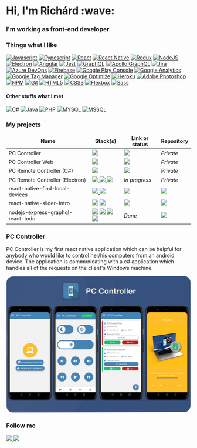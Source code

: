 <h1>Hi, I'm Richárd :wave:</h1>
<h3>I'm working as front-end developer</h3>

<h3>Things what I like</h3>

[![Javascript](https://img.shields.io/badge/-Javascript-F7DF1E?style=flat&logo=javascript&logoColor=FFF)](https://www.javascript.com/)
[![Typescript](https://img.shields.io/badge/-Typescript-3178C6?style=flat&logo=typescript&logoColor=FFF)](https://www.typescriptlang.org/)
[![React](https://img.shields.io/badge/-React-61DAFB?style=flat&logo=react&logoColor=FFF)](https://reactjs.org/)
[![React Native](https://img.shields.io/badge/-React_Native-61DAFB?style=flat&logo=react&logoColor=FFF)](https://reactnative.dev/)
[![Redux](https://img.shields.io/badge/-Redux-764ABC?style=flat&logo=redux&logoColor=FFF)](https://redux.js.org/)
[![NodeJS](https://img.shields.io/badge/-Node.js-339933?style=flat&logo=node.js&logoColor=FFF)](https://nodejs.org/)
[![Electron](https://img.shields.io/badge/-Electron-47848F?style=flat&logo=electron&logoColor=FFF)](https://www.electronjs.org/)
[![Angular](https://img.shields.io/badge/-Angular-DD0031?style=flat&logo=angular&logoColor=FFF)](https://angular.io/)
[![Jest](https://img.shields.io/badge/-Jest-C21325?style=flat&logo=jest&logoColor=FFF)](https://jestjs.io/)
[![GraphQL](https://img.shields.io/badge/-GraphQL-E10098?style=flat&logo=graphql&logoColor=FFF)](https://graphql.org/)
[![Apollo GraphQL](https://img.shields.io/badge/-Apollo_GraphQL-311C87?style=flat&logo=apollo-graphql&logoColor=FFF)](https://www.apollographql.com/)
[![Jira](https://img.shields.io/badge/-Jira-0052CC?style=flat&logo=jira-software&logoColor=FFF)](https://www.atlassian.com/hu/software/jira)
[![Azure DevOps](https://img.shields.io/badge/-Azure_DevOps-0078D7?style=flat&logo=azuredevops&logoColor=FFF)](https://azure.microsoft.com/en-us/services/devops/?nav=min)
[![Firebase](https://img.shields.io/badge/-Firebase-FFCA28?style=flat&logo=firebase&logoColor=FFF)](https://firebase.google.com/)
[![Google Play Console](https://img.shields.io/badge/-Google_Play_Console-414141?style=flat&logo=google-play&logoColor=FFF)](https://play.google.com/console/about/)
[![Google Analytics](https://img.shields.io/badge/-Google_Analytics-E37400?style=flat&logo=google-analytics&logoColor=FFF)](https://marketingplatform.google.com/about/analytics/)
[![Google Tag Manager](https://img.shields.io/badge/-Google_Tag_Manager-246FD8?style=flat&logo=google-tag-manager&logoColor=FFF)](https://marketingplatform.google.com/about/tag-manager/)
[![Google Optimize](https://img.shields.io/badge/-Google_Optimize-B366F6?style=flat&logo=google-optimize&logoColor=FFF)](https://marketingplatform.google.com/about/optimize/)
[![Heroku](https://img.shields.io/badge/-Heroku-430098?style=flat&logo=heroku&logoColor=FFF)](https://www.heroku.com/)
[![Adobe Photoshop](https://img.shields.io/badge/-Adobe_Photoshop-31A8FF?style=flat&logo=adobe-photoshop&logoColor=FFF)](https://www.adobe.com/products/photoshop.html)
[![NPM](https://img.shields.io/badge/-NPM-CB3837?style=flat&logo=npm&logoColor=FFF)](https://www.npmjs.com/)
[![Git](https://img.shields.io/badge/-Git-F05032?style=flat&logo=git&logoColor=FFF)](https://git-scm.com/)
[![HTML5](https://img.shields.io/badge/-HTML5-E34F26?style=flat&logo=html5&logoColor=FFF)](https://www.w3schools.com/html/)
[![CSS3](https://img.shields.io/badge/-CSS3-157286?style=flat&logo=css3&logoColor=FFF)](https://www.w3schools.com/css/)
[![Flexbox](https://img.shields.io/badge/-Flexbox-157286?style=flat&logo=css3&logoColor=FFF)](https://css-tricks.com/snippets/css/a-guide-to-flexbox/)
[![Sass](https://img.shields.io/badge/-Sass-CC6699?style=flat&logo=sass&logoColor=FFF)](https://sass-lang.com/)

<h4>Other stuffs what I met</h4>

[![C#](https://img.shields.io/badge/-C%23-239120?style=flat&logo=c-sharp&logoColor=white&logoColor=FFF)](https://docs.microsoft.com/en-us/dotnet/csharp/)
[![Java](https://img.shields.io/badge/-Java-007396?style=flat&logo=java&logoColor=FFF)](https://www.java.com/en/)
[![PHP](https://img.shields.io/badge/-PHP-777BB4?style=flat&logo=php&logoColor=FFF)](https://www.php.net/)
[![MYSQL](https://img.shields.io/badge/-MySQL-4479A1?style=flat&logo=mysql&logoColor=FFF)](https://www.mysql.com/)
[![MSSQL](https://img.shields.io/badge/-MSSQL-CC2927?style=flat&logo=microsoft-sql-server&logoColor=FFF)](https://en.wikipedia.org/wiki/Microsoft_SQL_Server)

<h3>My projects</h3>
<table>
  <thead align="center">
    <tr>
      <td><b>Name</b></td>
      <td><b>Stack(s)</b></td>
      <td><b>Link or status</b></td>
      <td><b>Repository</b></td>
    </tr>
  </thead>
  <tbody>
    <tr>
      <td>PC Controller</td>
      <td>
        <a href="https://reactnative.dev/">
          <img src="https://img.shields.io/badge/-React_Native-61DAFB?style=flat&logo=react&logoColor=FFF" />
        </a>
      </td>
      <td>
         <a href="https://play.google.com/store/apps/details?id=com.pccontroller">
          <img src="https://img.shields.io/badge/-Google_Play-414141?style=flat&logo=google-play&logoColor=FFF" />
        </a>
      </td>
      <td><i>Private</i></td>
    </tr>
    <tr>
      <td>PC Controller Web</td>
      <td>
        <a href="https://reactjs.org/">
          <img src="https://img.shields.io/badge/-React-61DAFB?style=flat&logo=react&logoColor=FFF" />
        </a>
      </td>
      <td>
         <a href="https://pccontroller.rnstudio.hu/">
          <img src="https://img.shields.io/badge/-Website-000?style=flat" />
        </a>
      </td>
      <td><i>Private</i></td>
    </tr>
    <tr>
      <td>PC Remote Controller (C#)</td>
      <td>
        <a href="https://docs.microsoft.com/en-us/dotnet/csharp/">
          <img src="https://img.shields.io/badge/-C%23-239120?style=flat&logo=c-sharp&logoColor=white&logoColor=FFF" />
        </a>
      </td>
      <td>
         <a href="https://pccontroller.rnstudio.hu/">
          <img src="https://img.shields.io/badge/-Available_on_the_website-000?style=flat" />
        </a>
      </td>
      <td><i>Private</i></td>
    </tr>
    <tr>
      <td>PC Remote Controller (Electron)</td>
      <td>
        <a href="https://www.electronjs.org/">
          <img src="https://img.shields.io/badge/-Electron-47848F?style=flat&logo=electron&logoColor=FFF" />
        </a>
        <a href="https://nodejs.org/">
          <img src="https://img.shields.io/badge/-Node.js-339933?style=flat&logo=node.js&logoColor=FFF" />
        </a>
        <a href="https://reactjs.org/">
          <img src="https://img.shields.io/badge/-React-61DAFB?style=flat&logo=react&logoColor=FFF" />
        </a>
      </td>
      <td>
        <i>In progress</i>
      </td>
      <td><i>Private</i></td>
    </tr>
    <tr>
      <td>react-native-find-local-devices</td>
      <td>
          <a href="https://reactnative.dev/">
            <img src="https://img.shields.io/badge/-React_Native-61DAFB?style=flat&logo=react&logoColor=FFF" />
          </a>
          <a href="https://www.java.com/">
            <img src="https://img.shields.io/badge/-Java-007396?style=flat&logo=java&logoColor=FFF" />
          </a>
      </td>
      <td>
         <a href="https://www.npmjs.com/package/react-native-find-local-devices">
          <img src="https://img.shields.io/badge/-NPM-CB3837?style=flat&logo=npm&logoColor=FFF" />
        </a>
      </td>
      <td>
        <a href="https://github.com/RichardRNStudio/react-native-find-local-devices">
          <img src="https://img.shields.io/badge/-Github-181717?style=flat&logo=github&logoColor=FFF" />
        </a>
      </td>
    </tr>
    <tr>
      <td>react-native-slider-intro</td>
      <td>
          <a href="https://reactnative.dev/">
            <img src="https://img.shields.io/badge/-React_Native-61DAFB?style=flat&logo=react&logoColor=FFF" />
          </a>
          <a href="https://www.typescriptlang.org/">
            <img src="https://img.shields.io/badge/-Typescript-3178C6?style=flat&logo=typescript&logoColor=FFF" />
          </a>
      </td>
      <td>
         <a href="https://www.npmjs.com/package/react-native-slider-intro">
          <img src="https://img.shields.io/badge/-NPM-CB3837?style=flat&logo=npm&logoColor=FFF" />
        </a>
      </td>
      <td>
        <a href="https://github.com/RichardRNStudio/react-native-slider-intro">
          <img src="https://img.shields.io/badge/-Github-181717?style=flat&logo=github&logoColor=FFF" />
        </a>
      </td>
    </tr>
    <tr>
      <td>nodejs-express-graphql-react-todo</td>
      <td>
          <a href="https://nodejs.org/">
            <img src="https://img.shields.io/badge/-Node.js-339933?style=flat&logo=node.js&logoColor=FFF" />
          </a>
        <a href="https://graphql.org/">
            <img src="https://img.shields.io/badge/-GraphQL-E10098?style=flat&logo=graphql&logoColor=FFF" />
          </a>
        <a href="https://www.apollographql.com/">
            <img src="https://img.shields.io/badge/-Apollo_GraphQL-311C87?style=flat&logo=apollo-graphql&logoColor=FFF" />
          </a>
        <a href="https://reactjs.org/">
            <img src="https://img.shields.io/badge/-React-61DAFB?style=flat&logo=react&logoColor=FFF" />
          </a>
      </td>
      <td>
        <i>Done</i>
      </td>
      <td>
        <a href="https://github.com/RichardRNStudio/nodejs-express-graphql-react-todo">
          <img src="https://img.shields.io/badge/-Github-181717?style=flat&logo=github&logoColor=FFF" />
        </a>
      </td>
    </tr>
  </tbody>
</table>

<h3>PC Controller</h3>
<p>PC Controller is my first react native application which can be helpful for anybody who would like to control her/his computers from an android device. The application is communicating with a c# application which handles all of the requests on the client's Windows machine.</p>

<a href="https://pccontroller.rnstudio.hu/">
  <img src="https://github.com/RichardRNStudio/RichardRNStudio/blob/main/mockups.png?raw=true" />
</a>

<h3>Follow me</h3>
<a href="https://www.linkedin.com/in/nagy-rich%C3%A1rd-3363a9140/">
  <img src="https://img.shields.io/badge/-LINKEDIN-blue?style=for-the-badge&logo=linkedin&logoColor=white"/>
</a>
<a href="https://github.com/RichardRNStudio">
  <img src="https://img.shields.io/badge/-Github-181717?style=for-the-badge&logo=github&logoColor=FFF"/>
</a>
